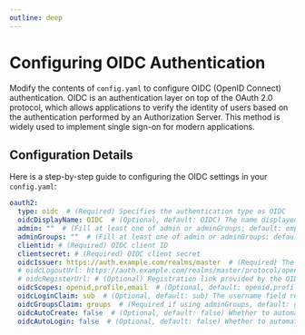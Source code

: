 ```yaml
---
outline: deep
---
```

# Configuring OIDC Authentication

Modify the contents of `config.yaml` to configure OIDC (OpenID Connect) authentication. OIDC is an authentication layer on top of the OAuth 2.0 protocol, which allows applications to verify the identity of users based on the authentication performed by an Authorization Server. This method is widely used to implement single sign-on for modern applications.

## Configuration Details

Here is a step-by-step guide to configuring the OIDC settings in your `config.yaml`:

```yaml
oauth2:
  type: oidc  # (Required) Specifies the authentication type as OIDC
  oidcDisplayName: OIDC  # (Optional, default: OIDC) The name displayed on the login page
  admin: ""  # (Fill at least one of admin or adminGroups; default: empty) Admin usernames, separated by commas. Users listed here are considered administrators
  adminGroups: ""  # (Fill at least one of admin or adminGroups; default: empty) Admin groups, separated by commas. Users in these groups are considered administrators. Omit if group management is not used
  clientid: # (Required) OIDC client ID
  clientsecret: # (Required) OIDC client secret
  oidcIssuer: https://auth.example.com/realms/master  # (Required) The issuer URL of the OIDC provider, obtainable from your OIDC provider
  # oidcLogoutUrl: https://auth.example.com/realms/master/protocol/openid-connect/logout  # (Currently unusable due to a bug)
  # oidcRegisterUrl: # (Optional) Registration link provided by the OIDC provider
  oidcScopes: openid,profile,email  # (Optional, default: openid,profile,email) OIDC scopes requested, separated by commas
  oidcLoginClaim: sub  # (Optional, default: sub) The username field returned by OIDC, can be preferred_username, sub, or email
  oidcGroupsClaim: groups  # (Required if using adminGroups, default: groups) The user group information field returned by OIDC, can be groups or roles
  oidcAutoCreate: false  # (Optional, default: false) Whether to automatically create a user if they do not exist
  oidcAutoLogin: false  # (Optional, default: false) Whether to automatically redirect to the OIDC login page when the path is /login
```